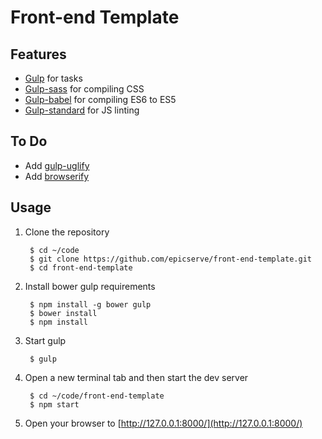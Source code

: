 Front-end Template
==================


Features
--------
- [Gulp](http://gulpjs.com/) for tasks
- [Gulp-sass](https://github.com/dlmanning/gulp-sass) for compiling CSS
- [Gulp-babel](https://github.com/babel/gulp-babel) for compiling ES6 to ES5
- [Gulp-standard](https://github.com/emgeee/gulp-standard) for JS linting


To Do
-----
- Add [gulp-uglify](https://github.com/terinjokes/gulp-uglify)
- Add [browserify](https://github.com/substack/node-browserify)


Usage
-----

1. Clone the repository

        $ cd ~/code
        $ git clone https://github.com/epicserve/front-end-template.git
        $ cd front-end-template

2. Install bower gulp requirements

        $ npm install -g bower gulp
        $ bower install
        $ npm install

3. Start gulp

        $ gulp

4. Open a new terminal tab and then start the dev server

        $ cd ~/code/front-end-template
        $ npm start

5. Open your browser to [http://127.0.0.1:8000/](http://127.0.0.1:8000/)
